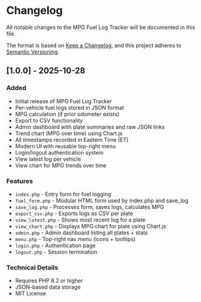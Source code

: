 # Changelog

All notable changes to the MPG Fuel Log Tracker will be documented in this file.

The format is based on [Keep a Changelog](https://keepachangelog.com/en/1.0.0/),
and this project adheres to [Semantic Versioning](https://semver.org/spec/v2.0.0.html).

## [1.0.0] - 2025-10-28

### Added
- Initial release of MPG Fuel Log Tracker
- Per-vehicle fuel logs stored in JSON format
- MPG calculation (if prior odometer exists)
- Export to CSV functionality
- Admin dashboard with plate summaries and raw JSON links
- Trend chart (MPG over time) using Chart.js
- All timestamps recorded in Eastern Time (ET)
- Modern UI with reusable top-right menu
- Login/logout authentication system
- View latest log per vehicle
- View chart for MPG trends over time

### Features
- `index.php` - Entry form for fuel logging
- `fuel_form.php` - Modular HTML form used by index.php and save_log
- `save_log.php` - Processes form, saves logs, calculates MPG
- `export_csv.php` - Exports logs as CSV per plate
- `view_latest.php` - Shows most recent log for a plate
- `view_chart.php` - Displays MPG chart for plate using Chart.js
- `admin.php` - Admin dashboard listing all plates + stats
- `menu.php` - Top-right nav menu (icons + tooltips)
- `login.php` - Authentication page
- `logout.php` - Session termination

### Technical Details
- Requires PHP 8.2 or higher
- JSON-based data storage
- MIT License

